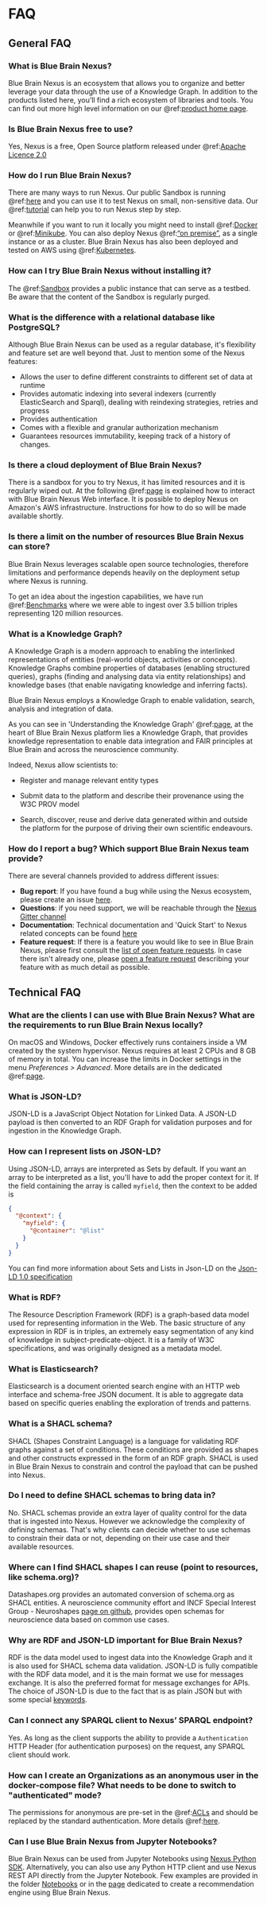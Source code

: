 # FAQ

## General FAQ

### What is Blue Brain Nexus?

Blue Brain Nexus is an ecosystem that allows you to organize and better leverage your data through the use of a Knowledge Graph. In addition to the products listed here, you’ll find a rich ecosystem of libraries and tools. You can find out more high level information on our @ref:[product home page](https://bluebrainnexus.io/).

### Is Blue Brain Nexus free to use?

Yes, Nexus is a free, Open Source platform released under @ref:[Apache Licence 2.0](https://opensource.org/licenses/Apache-2.0)

### How do I run Blue Brain Nexus?

There are many ways to run Nexus. Our public Sandbox is running @ref:[here](https://sandbox.bluebrainnexus.io/web/) and you can use it to test Nexus on small, non-sensitive data. Our @ref:[tutorial](getting-started/try-nexus.md) can help you to run Nexus step by step.

Meanwhile if you want to run it locally you might need to install @ref:[Docker](getting-started/running-nexus.md#docker) or @ref:[Minikube](getting-started/running-nexus.md#run-nexus-locally-with-minikube). You can also deploy Nexus @ref:[“on premise”](getting-started/running-nexus/index.html#on-premise-cloud-deployment), as a single instance or as a cluster. Blue Brain Nexus has also been deployed and tested on AWS using @ref:[Kubernetes](https://kubernetes.io/).

### How can I try Blue Brain Nexus without installing it? 

The @ref:[Sandbox](https://sandbox.bluebrainnexus.io/web/) provides a public instance that can serve as a testbed. Be aware that the content of the Sandbox is regularly purged.

### What is the difference with a relational database like PostgreSQL?

Although Blue Brain Nexus can be used as a regular database, it's flexibility and feature set are well beyond that. Just to mention some of the Nexus features:

- Allows the user to define different constraints to different set of data at runtime
- Provides automatic indexing into several indexers (currently ElasticSearch and Sparql), dealing with reindexing strategies, retries and progress
- Provides authentication
- Comes with a flexible and granular authorization mechanism
- Guarantees resources immutability, keeping track of a history of changes.

### Is there a cloud deployment of Blue Brain Nexus?

There is a sandbox for you to try Nexus, it has limited resources and it is regularly wiped out. At the following @ref:[page](fusion/index.md) is explained how to interact with Blue Brain Nexus Web interface. It is possible to deploy Nexus on Amazon's AWS infrastructure. Instructions for how to do so will be made available shortly.

### Is there a limit on the number of resources Blue Brain Nexus can store?

Blue Brain Nexus leverages scalable open source technologies, therefore limitations and performance depends heavily on the deployment setup where Nexus is running.

To get an idea about the ingestion capabilities, we have run @ref:[Benchmarks](delta/benchmarks.md) where we were able to ingest over 3.5 billion triples representing 120 million resources.

### What is a Knowledge Graph?

A Knowledge Graph is a modern approach to enabling the interlinked representations of entities (real-world objects, activities or concepts). Knowledge Graphs combine properties of databases (enabling structured queries), graphs (finding and analysing data via entity relationships) and knowledge bases (that enable navigating knowledge and inferring facts).

Blue Brain Nexus employs a Knowledge Graph to enable validation, search, analysis and integration of data.

As you can see in 'Understanding the Knowledge Graph' @ref:[page](getting-started/understanding-knowledge-graphs.md), at the heart of Blue Brain Nexus platform lies a Knowledge Graph, that provides knowledge representation to enable data integration and FAIR principles at Blue Brain and across the neuroscience community.

Indeed, Nexus allow scientists to:

- Register and manage relevant entity types

- Submit data to the platform and describe their provenance using the W3C PROV model

- Search, discover, reuse and derive data generated within and outside the platform for the purpose of driving their own scientific endeavours.

### How do I report a bug? Which support Blue Brain Nexus team provide?

There are several channels provided to address different issues:

- **Bug report**: If you have found a bug while using the Nexus ecosystem, please create an issue [here](https://github.com/BlueBrain/nexus/issues/new?labels=bug).
- **Questions**: if you need support, we will be reachable through the [Nexus Gitter channel](https://gitter.im/BlueBrain/nexus)
- **Documentation**: Technical documentation and 'Quick Start' to Nexus related concepts can be found [here](https://bluebrain.github.io/nexus/docs)
- **Feature request**: If there is a feature you would like to see in Blue Brain Nexus, please first consult the [list of open feature requests](https://github.com/BlueBrain/nexus/issues?q=is%3Aopen+is%3Aissue+label%3Afeature). In case there isn't already one, please [open a feature request](https://github.com/BlueBrain/nexus/issues/new?labels=feature) describing your feature with as much detail as possible.

## Technical FAQ  

### What are the clients I can use with Blue Brain Nexus? What are the requirements to run Blue Brain Nexus locally?

On macOS and Windows, Docker effectively runs containers inside a VM created by the system hypervisor. Nexus requires at least 2 CPUs and 8 GB of memory in total. You can increase the limits in Docker settings in the menu _Preferences > Advanced_. More details are in the dedicated @ref:[page](getting-started/running-nexus.md).

### What is JSON-LD?

JSON-LD is a JavaScript Object Notation for Linked Data. A JSON-LD payload is then converted to an RDF Graph for validation purposes and for ingestion in the Knowledge Graph.

### How can I represent lists on JSON-LD?

Using JSON-LD, arrays are interpreted as Sets by default. If you want an array to be interpreted as a list, you'll have to add the proper context for it. If the field containing the array is called `myfield`, then the context to be added is

```json
{
  "@context": {
    "myfield": {
      "@container": "@list"
    }
  }
}
```

You can find more information about Sets and Lists in Json-LD on the [Json-LD 1.0 specification](https://www.w3.org/TR/json-ld/#sets-and-lists)

### What is RDF?

The Resource Description Framework (RDF) is a graph-based data model used for representing information in the Web. The basic structure of any expression in RDF is in triples, an extremely easy segmentation of any kind of knowledge in subject-predicate-object. It is a family of W3C specifications, and was originally designed as a metadata model.

### What is Elasticsearch?

Elasticsearch is a document oriented search engine with an HTTP web interface and schema-free JSON document. It is able to aggregate data based on specific queries enabling the exploration of trends and patterns.

### What is a SHACL schema?

SHACL (Shapes Constraint Language) is a language for validating RDF graphs against a set of conditions. These conditions are provided as shapes and other constructs expressed in the form of an RDF graph. SHACL is used in Blue Brain Nexus to constrain and control the payload that can be pushed into Nexus.

### Do I need to define SHACL schemas to bring data in?

No. SHACL schemas provide an extra layer of quality control for the data that is ingested into Nexus. However we acknowledge the complexity of defining schemas. That's why clients can decide whether to use schemas to constrain their data or not, depending on their use case and their available resources.

### Where can I find SHACL shapes I can reuse (point to resources, like schema.org)?

Datashapes.org provides an automated conversion of schema.org as SHACL entities. A neuroscience community effort and INCF Special Interest Group - Neuroshapes [page on github](https://github.com/INCF/neuroshapes), provides open schemas for neuroscience data based on common use cases.

### Why are RDF and JSON-LD important for Blue Brain Nexus?

RDF is the data model used to ingest data into the Knowledge Graph and it is also used for SHACL schema data validation. JSON-LD is fully compatible with the RDF data model, and it is the main format we use for messages exchange. It is also the preferred format for message exchanges for APIs. The choice of JSON-LD is due to the fact that is as plain JSON but with some special [keywords](https://json-ld.org/spec/latest/json-ld/#syntax-tokens-and-keywords).

### Can I connect any SPARQL client to Nexus’ SPARQL endpoint?

Yes. As long as the client supports the ability to provide a `Authentication` HTTP Header (for authentication purposes) on the request, any SPARQL client should work.

### How can I create an Organizations as an anonymous user in the docker-compose file? What needs to be done to switch to "authenticated" mode?

The permissions for anonymous are pre-set in the @ref:[ACLs](delta/api/current/iam-permissions-api.md) and should be replaced by the standard authentication. More details @ref:[here](delta/api/current/iam-permissions-api.md).

### Can I use Blue Brain Nexus from Jupyter Notebooks?

Blue Brain Nexus can be used from Jupyter Notebooks using [Nexus Python SDK](https://github.com/BlueBrain/nexus-python-sdk/). Alternatively, you can also use any Python HTTP client and use Nexus REST API directly from the Jupyter Notebook. Few examples are provided in the folder [Notebooks](https://github.com/BlueBrain/nexus-python-sdk/tree/master/notebooks) or in the [page](https://github.com/BlueBrain/nexus/blob/master/src/main/paradox/docs/tutorial/notebooks/Recommendation%20System%20via%20Nexus.ipynb) dedicated to create a recommendation engine using Blue Brain Nexus.
